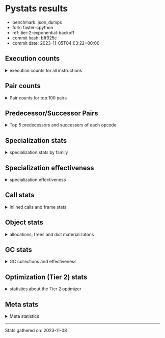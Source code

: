 
# Pystats results

- benchmark: json_dumps
- fork: faster-cpython
- ref: tier-2-exponential-backoff
- commit hash: bff925c
- commit date: 2023-11-05T04:03:22+00:00

## Execution counts

<details>
<summary> execution counts for all instructions </summary>

|Name | Count | Self | Cumulative | Miss ratio | 
|---|---:|---:|---:|---:|
| LOAD_FAST | 71,701,620 | 23.1% | 23.1% |  |
| TO_BOOL_BOOL | 25,606,200 | 8.3% | 31.4% |  |
| LOAD_ATTR_INSTANCE_VALUE | 20,484,960 | 6.6% | 38.0% |  |
| POP_JUMP_IF_FALSE | 17,924,560 | 5.8% | 43.8% |  |
| LOAD_GLOBAL_MODULE | 15,365,000 | 5.0% | 48.8% |  |
| LOAD_GLOBAL_BUILTIN | 15,363,780 | 5.0% | 53.7% |  |
| STORE_FAST | 12,805,140 | 4.1% | 57.8% |  |
| LOAD_CONST | 12,803,280 | 4.1% | 62.0% |  |
| POP_JUMP_IF_NOT_NONE | 12,803,200 | 4.1% | 66.1% |  |
| POP_JUMP_IF_TRUE | 10,242,560 | 3.3% | 69.4% |  |
| CALL | 7,685,600 | 2.5% | 71.9% |  |
| RESUME_CHECK | 7,682,540 | 2.5% | 74.4% |  |
| RETURN_VALUE | 7,682,000 | 2.5% | 76.9% |  |
| JUMP_FORWARD | 7,681,920 | 2.5% | 79.3% |  |
| LOAD_ATTR | 5,123,560 | 1.7% | 81.0% |  |
| BUILD_TUPLE | 5,121,280 | 1.7% | 82.6% |  |
| LOAD_FAST_LOAD_FAST | 5,121,280 | 1.7% | 84.3% |  |
| CALL_ISINSTANCE | 5,121,240 | 1.7% | 85.9% |  |
| LOAD_ATTR_METHOD_WITH_VALUES | 5,121,240 | 1.7% | 87.6% |  |
| LOAD_ATTR_NONDESCRIPTOR_WITH_VALUES | 5,121,240 | 1.7% | 89.3% |  |
| ENTER_EXECUTOR | 2,562,940 | 0.8% | 90.1% |  |
| PUSH_NULL | 2,562,500 | 0.8% | 90.9% |  |
| TO_BOOL | 2,561,860 | 0.8% | 91.7% |  |
| POP_TOP | 2,561,360 | 0.8% | 92.6% |  |
| MAKE_FUNCTION | 2,560,640 | 0.8% | 93.4% |  |
| UNARY_NEGATIVE | 2,560,640 | 0.8% | 94.2% |  |
| BUILD_MAP | 2,560,640 | 0.8% | 95.0% |  |
| CALL_KW | 2,560,640 | 0.8% | 95.9% |  |
| POP_JUMP_IF_NONE | 2,560,640 | 0.8% | 96.7% |  |
| SET_FUNCTION_ATTRIBUTE | 2,560,640 | 0.8% | 97.5% |  |
| CALL_METHOD_DESCRIPTOR_O | 2,560,620 | 0.8% | 98.3% |  |
| CALL_PY_EXACT_ARGS | 2,560,620 | 0.8% | 99.2% |  |
| LOAD_ATTR_METHOD_NO_DICT | 2,560,620 | 0.8% | 100.0% |  |
| GET_ITER | 1,600 | 0.0% | 100.0% |  |
| FOR_ITER_RANGE | 1,520 | 0.0% | 100.0% |  |
| LOAD_ATTR_MODULE | 1,280 | 0.0% | 100.0% |  |
| JUMP_BACKWARD | 960 | 0.0% | 100.0% |  |
| FOR_ITER_LIST | 920 | 0.0% | 100.0% |  |
| STORE_FAST_STORE_FAST | 880 | 0.0% | 100.0% |  |
| UNPACK_SEQUENCE_TWO_TUPLE | 860 | 0.0% | 100.0% |  |
| INTERPRETER_EXIT | 640 | 0.0% | 100.0% |  |
| LOAD_GLOBAL | 640 | 0.0% | 100.0% |  |
| RETURN_CONST | 640 | 0.0% | 100.0% |  |
| LOAD_DEREF | 160 | 0.0% | 100.0% |  |
| FOR_ITER | 120 | 0.0% | 100.0% |  |
| RESUME | 100 | 0.0% | 100.0% |  |
| NOP | 80 | 0.0% | 100.0% |  |
| CALL_FUNCTION_EX | 80 | 0.0% | 100.0% |  |
| COPY_FREE_VARS | 80 | 0.0% | 100.0% |  |
| BINARY_OP_SUBTRACT_FLOAT | 60 | 0.0% | 100.0% |  |
| CALL_BUILTIN_CLASS | 60 | 0.0% | 100.0% |  |
| COMPARE_OP_INT | 60 | 0.0% | 100.0% |  |
| BINARY_OP | 40 | 0.0% | 100.0% |  |
| COMPARE_OP | 40 | 0.0% | 100.0% |  |
| UNPACK_SEQUENCE | 40 | 0.0% | 100.0% |  |


</details>

## Pair counts

<details>
<summary> Pair counts for top 100 pairs </summary>

|Pair | Count | Self | Cumulative | 
|---|---:|---:|---:|
| TO_BOOL_BOOL POP_JUMP_IF_FALSE | 17,924,340 | 5.8% | 5.8% |
| LOAD_FAST LOAD_ATTR_INSTANCE_VALUE | 17,924,200 | 5.8% | 11.6% |
| LOAD_FAST TO_BOOL_BOOL | 15,363,600 | 5.0% | 16.5% |
| LOAD_FAST POP_JUMP_IF_NOT_NONE | 10,242,560 | 3.3% | 19.8% |
| POP_JUMP_IF_FALSE LOAD_FAST | 10,242,560 | 3.3% | 23.1% |
| POP_JUMP_IF_NOT_NONE LOAD_FAST | 10,242,560 | 3.3% | 26.4% |
| JUMP_FORWARD LOAD_FAST | 7,681,920 | 2.5% | 28.9% |
| STORE_FAST JUMP_FORWARD | 7,681,920 | 2.5% | 31.4% |
| LOAD_ATTR_INSTANCE_VALUE LOAD_FAST | 7,681,860 | 2.5% | 33.9% |
| TO_BOOL_BOOL POP_JUMP_IF_TRUE | 7,681,860 | 2.5% | 36.4% |
| RESUME_CHECK LOAD_FAST | 5,121,860 | 1.7% | 38.0% |
| LOAD_FAST LOAD_CONST | 5,121,360 | 1.7% | 39.7% |
| LOAD_GLOBAL_BUILTIN LOAD_FAST | 5,121,300 | 1.7% | 41.3% |
| POP_JUMP_IF_TRUE LOAD_FAST | 5,121,280 | 1.7% | 43.0% |
| LOAD_ATTR_METHOD_WITH_VALUES LOAD_FAST | 5,121,240 | 1.7% | 44.6% |
| LOAD_ATTR_NONDESCRIPTOR_WITH_VALUES LOAD_FAST | 5,121,240 | 1.7% | 46.3% |
| LOAD_FAST LOAD_ATTR_NONDESCRIPTOR_WITH_VALUES | 5,121,200 | 1.7% | 47.9% |
| LOAD_FAST LOAD_GLOBAL_BUILTIN | 5,121,200 | 1.7% | 49.6% |
| POP_JUMP_IF_FALSE LOAD_GLOBAL_MODULE | 5,121,200 | 1.7% | 51.2% |
| CALL_ISINSTANCE TO_BOOL_BOOL | 5,121,200 | 1.7% | 52.9% |
| LOAD_ATTR_INSTANCE_VALUE TO_BOOL_BOOL | 5,121,200 | 1.7% | 54.5% |
| PUSH_NULL LOAD_FAST | 2,561,900 | 0.8% | 55.4% |
| STORE_FAST LOAD_FAST | 2,561,320 | 0.8% | 56.2% |
| LOAD_FAST PUSH_NULL | 2,561,160 | 0.8% | 57.0% |
| LOAD_FAST TO_BOOL | 2,560,880 | 0.8% | 57.8% |
| CALL STORE_FAST | 2,560,740 | 0.8% | 58.7% |
| TO_BOOL POP_JUMP_IF_TRUE | 2,560,700 | 0.8% | 59.5% |
| LOAD_FAST_LOAD_FAST LOAD_ATTR | 2,560,680 | 0.8% | 60.3% |
| CALL RETURN_VALUE | 2,560,660 | 0.8% | 61.2% |
| MAKE_FUNCTION SET_FUNCTION_ATTRIBUTE | 2,560,640 | 0.8% | 62.0% |
| POP_TOP ENTER_EXECUTOR | 2,560,640 | 0.8% | 62.8% |
| RETURN_VALUE POP_TOP | 2,560,640 | 0.8% | 63.6% |
| RETURN_VALUE RETURN_VALUE | 2,560,640 | 0.8% | 64.5% |
| RETURN_VALUE STORE_FAST | 2,560,640 | 0.8% | 65.3% |
| UNARY_NEGATIVE BUILD_TUPLE | 2,560,640 | 0.8% | 66.1% |
| BUILD_MAP STORE_FAST | 2,560,640 | 0.8% | 66.9% |
| BUILD_TUPLE LOAD_CONST | 2,560,640 | 0.8% | 67.8% |
| LOAD_ATTR LOAD_FAST_LOAD_FAST | 2,560,640 | 0.8% | 68.6% |
| LOAD_CONST MAKE_FUNCTION | 2,560,640 | 0.8% | 69.4% |
| LOAD_CONST CALL | 2,560,640 | 0.8% | 70.2% |
| LOAD_CONST CALL_KW | 2,560,640 | 0.8% | 71.1% |
| LOAD_CONST LOAD_CONST | 2,560,640 | 0.8% | 71.9% |
| POP_JUMP_IF_FALSE BUILD_MAP | 2,560,640 | 0.8% | 72.7% |
| POP_JUMP_IF_NONE LOAD_FAST | 2,560,640 | 0.8% | 73.5% |
| POP_JUMP_IF_TRUE LOAD_CONST | 2,560,640 | 0.8% | 74.4% |
| SET_FUNCTION_ATTRIBUTE STORE_FAST | 2,560,640 | 0.8% | 75.2% |
| CALL RESUME_CHECK | 2,560,620 | 0.8% | 76.0% |
| CALL_KW RESUME_CHECK | 2,560,620 | 0.8% | 76.9% |
| CALL_METHOD_DESCRIPTOR_O RETURN_VALUE | 2,560,620 | 0.8% | 77.7% |
| CALL_PY_EXACT_ARGS RESUME_CHECK | 2,560,620 | 0.8% | 78.5% |
| LOAD_ATTR_INSTANCE_VALUE CALL | 2,560,620 | 0.8% | 79.3% |
| LOAD_ATTR_INSTANCE_VALUE POP_JUMP_IF_NOT_NONE | 2,560,620 | 0.8% | 80.2% |
| LOAD_ATTR_METHOD_NO_DICT LOAD_FAST | 2,560,620 | 0.8% | 81.0% |
| LOAD_GLOBAL_BUILTIN BUILD_TUPLE | 2,560,620 | 0.8% | 81.8% |
| LOAD_GLOBAL_BUILTIN LOAD_ATTR | 2,560,620 | 0.8% | 82.6% |
| LOAD_GLOBAL_MODULE UNARY_NEGATIVE | 2,560,620 | 0.8% | 83.5% |
| LOAD_GLOBAL_MODULE LOAD_FAST_LOAD_FAST | 2,560,620 | 0.8% | 84.3% |
| LOAD_GLOBAL_MODULE POP_JUMP_IF_NONE | 2,560,620 | 0.8% | 85.1% |
| LOAD_GLOBAL_MODULE STORE_FAST | 2,560,620 | 0.8% | 85.9% |
| BUILD_TUPLE CALL_ISINSTANCE | 2,560,600 | 0.8% | 86.8% |
| LOAD_ATTR LOAD_GLOBAL_MODULE | 2,560,600 | 0.8% | 87.6% |
| LOAD_CONST LOAD_ATTR_METHOD_NO_DICT | 2,560,600 | 0.8% | 88.4% |
| LOAD_FAST CALL_METHOD_DESCRIPTOR_O | 2,560,600 | 0.8% | 89.2% |
| LOAD_FAST CALL_PY_EXACT_ARGS | 2,560,600 | 0.8% | 90.1% |
| LOAD_FAST LOAD_ATTR_METHOD_WITH_VALUES | 2,560,600 | 0.8% | 90.9% |
| LOAD_FAST_LOAD_FAST LOAD_ATTR_INSTANCE_VALUE | 2,560,600 | 0.8% | 91.7% |
| POP_JUMP_IF_NOT_NONE LOAD_GLOBAL_MODULE | 2,560,600 | 0.8% | 92.6% |
| POP_JUMP_IF_TRUE LOAD_GLOBAL_MODULE | 2,560,600 | 0.8% | 93.4% |
| STORE_FAST LOAD_GLOBAL_BUILTIN | 2,560,600 | 0.8% | 94.2% |
| LOAD_ATTR_INSTANCE_VALUE LOAD_GLOBAL_BUILTIN | 2,560,600 | 0.8% | 95.0% |
| LOAD_GLOBAL_BUILTIN CALL_ISINSTANCE | 2,560,600 | 0.8% | 95.9% |
| LOAD_GLOBAL_BUILTIN LOAD_GLOBAL_BUILTIN | 2,560,600 | 0.8% | 96.7% |
| LOAD_GLOBAL_MODULE LOAD_ATTR_METHOD_WITH_VALUES | 2,560,600 | 0.8% | 97.5% |
| LOAD_GLOBAL_MODULE LOAD_GLOBAL_MODULE | 2,560,600 | 0.8% | 98.3% |
| RESUME_CHECK LOAD_GLOBAL_BUILTIN | 2,560,600 | 0.8% | 99.2% |
| ENTER_EXECUTOR CALL | 2,559,740 | 0.8% | 100.0% |
| CALL CALL | 2,600 | 0.0% | 100.0% |
| ENTER_EXECUTOR ENTER_EXECUTOR | 2,240 | 0.0% | 100.0% |
| LOAD_ATTR LOAD_ATTR | 1,640 | 0.0% | 100.0% |
| LOAD_FAST GET_ITER | 1,600 | 0.0% | 100.0% |
| FOR_ITER_RANGE STORE_FAST | 1,500 | 0.0% | 100.0% |
| LOAD_FAST CALL | 1,300 | 0.0% | 100.0% |
| LOAD_ATTR_MODULE PUSH_NULL | 1,220 | 0.0% | 100.0% |
| LOAD_GLOBAL_MODULE LOAD_ATTR_MODULE | 1,220 | 0.0% | 100.0% |
| STORE_FAST LOAD_GLOBAL_MODULE | 1,140 | 0.0% | 100.0% |
| GET_ITER FOR_ITER_RANGE | 920 | 0.0% | 100.0% |
| STORE_FAST_STORE_FAST LOAD_FAST | 880 | 0.0% | 100.0% |
| UNPACK_SEQUENCE_TWO_TUPLE STORE_FAST_STORE_FAST | 860 | 0.0% | 100.0% |
| FOR_ITER_LIST UNPACK_SEQUENCE_TWO_TUPLE | 840 | 0.0% | 100.0% |
| TO_BOOL TO_BOOL | 820 | 0.0% | 100.0% |
| CALL POP_TOP | 720 | 0.0% | 100.0% |
| POP_TOP JUMP_BACKWARD | 640 | 0.0% | 100.0% |
| RETURN_CONST INTERPRETER_EXIT | 640 | 0.0% | 100.0% |
| CACHE RESUME_CHECK | 620 | 0.0% | 100.0% |
| GET_ITER FOR_ITER_LIST | 620 | 0.0% | 100.0% |
| PUSH_NULL CALL | 600 | 0.0% | 100.0% |
| ENTER_EXECUTOR RETURN_CONST | 580 | 0.0% | 100.0% |
| JUMP_BACKWARD FOR_ITER_RANGE | 560 | 0.0% | 100.0% |
| LOAD_FAST LOAD_ATTR | 400 | 0.0% | 100.0% |
| ENTER_EXECUTOR JUMP_BACKWARD | 320 | 0.0% | 100.0% |


</details>

## Predecessor/Successor Pairs

<details>
<summary> Top 5 predecessors and successors of each opcode </summary>

### CACHE

<details>
<summary> Successors and predecessors for CACHE </summary>

|Successors | Count | Percentage | 
|---|---:|---:|
| RESUME_CHECK | 620 | 96.9% |
| RESUME | 20 | 3.1% |


</details>

### GET_ITER

<details>
<summary> Successors and predecessors for GET_ITER </summary>

|Predecessors | Count | Percentage | 
|---|---:|---:|
| LOAD_FAST | 1,600 | 100.0% |

|Successors | Count | Percentage | 
|---|---:|---:|
| FOR_ITER_RANGE | 920 | 57.5% |
| FOR_ITER_LIST | 620 | 38.8% |
| FOR_ITER | 60 | 3.8% |


</details>

### INTERPRETER_EXIT

<details>
<summary> Successors and predecessors for INTERPRETER_EXIT </summary>

|Predecessors | Count | Percentage | 
|---|---:|---:|
| RETURN_CONST | 640 | 100.0% |


</details>

### MAKE_FUNCTION

<details>
<summary> Successors and predecessors for MAKE_FUNCTION </summary>

|Predecessors | Count | Percentage | 
|---|---:|---:|
| LOAD_CONST | 2,560,640 | 100.0% |

|Successors | Count | Percentage | 
|---|---:|---:|
| SET_FUNCTION_ATTRIBUTE | 2,560,640 | 100.0% |


</details>

### NOP

<details>
<summary> Successors and predecessors for NOP </summary>

|Predecessors | Count | Percentage | 
|---|---:|---:|
| POP_TOP | 80 | 100.0% |

|Successors | Count | Percentage | 
|---|---:|---:|
| LOAD_DEREF | 80 | 100.0% |


</details>

### POP_TOP

<details>
<summary> Successors and predecessors for POP_TOP </summary>

|Predecessors | Count | Percentage | 
|---|---:|---:|
| RETURN_VALUE | 2,560,640 | 100.0% |
| CALL | 720 | 0.0% |

|Successors | Count | Percentage | 
|---|---:|---:|
| ENTER_EXECUTOR | 2,560,640 | 100.0% |
| JUMP_BACKWARD | 640 | 0.0% |
| NOP | 80 | 0.0% |


</details>

### PUSH_NULL

<details>
<summary> Successors and predecessors for PUSH_NULL </summary>

|Predecessors | Count | Percentage | 
|---|---:|---:|
| LOAD_FAST | 2,561,160 | 99.9% |
| LOAD_ATTR_MODULE | 1,220 | 0.0% |
| LOAD_DEREF | 80 | 0.0% |
| LOAD_ATTR | 40 | 0.0% |

|Successors | Count | Percentage | 
|---|---:|---:|
| LOAD_FAST | 2,561,900 | 100.0% |
| CALL | 600 | 0.0% |


</details>

### RETURN_VALUE

<details>
<summary> Successors and predecessors for RETURN_VALUE </summary>

|Predecessors | Count | Percentage | 
|---|---:|---:|
| CALL | 2,560,660 | 33.3% |
| RETURN_VALUE | 2,560,640 | 33.3% |
| CALL_METHOD_DESCRIPTOR_O | 2,560,620 | 33.3% |
| LOAD_FAST | 80 | 0.0% |

|Successors | Count | Percentage | 
|---|---:|---:|
| POP_TOP | 2,560,640 | 33.3% |
| RETURN_VALUE | 2,560,640 | 33.3% |
| STORE_FAST | 2,560,640 | 33.3% |
| LOAD_GLOBAL | 40 | 0.0% |
| LOAD_GLOBAL_MODULE | 40 | 0.0% |


</details>

### TO_BOOL

<details>
<summary> Successors and predecessors for TO_BOOL </summary>

|Predecessors | Count | Percentage | 
|---|---:|---:|
| LOAD_FAST | 2,560,880 | 100.0% |
| TO_BOOL | 820 | 0.0% |
| CALL | 40 | 0.0% |
| LOAD_ATTR | 40 | 0.0% |
| CALL_ISINSTANCE | 40 | 0.0% |

|Successors | Count | Percentage | 
|---|---:|---:|
| POP_JUMP_IF_TRUE | 2,560,700 | 100.0% |
| TO_BOOL | 820 | 0.0% |
| TO_BOOL_BOOL | 200 | 0.0% |
| POP_JUMP_IF_FALSE | 140 | 0.0% |


</details>

### UNARY_NEGATIVE

<details>
<summary> Successors and predecessors for UNARY_NEGATIVE </summary>

|Predecessors | Count | Percentage | 
|---|---:|---:|
| LOAD_GLOBAL_MODULE | 2,560,620 | 100.0% |
| LOAD_GLOBAL | 20 | 0.0% |

|Successors | Count | Percentage | 
|---|---:|---:|
| BUILD_TUPLE | 2,560,640 | 100.0% |


</details>

### BINARY_OP

<details>
<summary> Successors and predecessors for BINARY_OP </summary>

|Predecessors | Count | Percentage | 
|---|---:|---:|
| LOAD_FAST | 40 | 100.0% |

|Successors | Count | Percentage | 
|---|---:|---:|
| STORE_FAST | 20 | 50.0% |
| BINARY_OP_SUBTRACT_FLOAT | 20 | 50.0% |


</details>

### BUILD_MAP

<details>
<summary> Successors and predecessors for BUILD_MAP </summary>

|Predecessors | Count | Percentage | 
|---|---:|---:|
| POP_JUMP_IF_FALSE | 2,560,640 | 100.0% |

|Successors | Count | Percentage | 
|---|---:|---:|
| STORE_FAST | 2,560,640 | 100.0% |


</details>

### BUILD_TUPLE

<details>
<summary> Successors and predecessors for BUILD_TUPLE </summary>

|Predecessors | Count | Percentage | 
|---|---:|---:|
| UNARY_NEGATIVE | 2,560,640 | 50.0% |
| LOAD_GLOBAL_BUILTIN | 2,560,620 | 50.0% |
| LOAD_GLOBAL | 20 | 0.0% |

|Successors | Count | Percentage | 
|---|---:|---:|
| LOAD_CONST | 2,560,640 | 50.0% |
| CALL_ISINSTANCE | 2,560,600 | 50.0% |
| CALL | 40 | 0.0% |


</details>

### CALL

<details>
<summary> Successors and predecessors for CALL </summary>

|Predecessors | Count | Percentage | 
|---|---:|---:|
| LOAD_CONST | 2,560,640 | 33.3% |
| LOAD_ATTR_INSTANCE_VALUE | 2,560,620 | 33.3% |
| ENTER_EXECUTOR | 2,559,740 | 33.3% |
| CALL | 2,600 | 0.0% |
| LOAD_FAST | 1,300 | 0.0% |

|Successors | Count | Percentage | 
|---|---:|---:|
| STORE_FAST | 2,560,740 | 33.3% |
| RETURN_VALUE | 2,560,660 | 33.3% |
| RESUME_CHECK | 2,560,620 | 33.3% |
| CALL | 2,600 | 0.0% |
| POP_TOP | 720 | 0.0% |


</details>

### CALL_FUNCTION_EX

<details>
<summary> Successors and predecessors for CALL_FUNCTION_EX </summary>

|Predecessors | Count | Percentage | 
|---|---:|---:|
| LOAD_FAST | 80 | 100.0% |

|Successors | Count | Percentage | 
|---|---:|---:|
| COPY_FREE_VARS | 80 | 100.0% |


</details>

### CALL_KW

<details>
<summary> Successors and predecessors for CALL_KW </summary>

|Predecessors | Count | Percentage | 
|---|---:|---:|
| LOAD_CONST | 2,560,640 | 100.0% |

|Successors | Count | Percentage | 
|---|---:|---:|
| RESUME_CHECK | 2,560,620 | 100.0% |
| RESUME | 20 | 0.0% |


</details>

### COMPARE_OP

<details>
<summary> Successors and predecessors for COMPARE_OP </summary>

|Predecessors | Count | Percentage | 
|---|---:|---:|
| LOAD_CONST | 40 | 100.0% |

|Successors | Count | Percentage | 
|---|---:|---:|
| POP_JUMP_IF_FALSE | 20 | 50.0% |
| COMPARE_OP_INT | 20 | 50.0% |


</details>

### COPY_FREE_VARS

<details>
<summary> Successors and predecessors for COPY_FREE_VARS </summary>

|Predecessors | Count | Percentage | 
|---|---:|---:|
| CALL_FUNCTION_EX | 80 | 100.0% |

|Successors | Count | Percentage | 
|---|---:|---:|
| RESUME_CHECK | 60 | 75.0% |
| RESUME | 20 | 25.0% |


</details>

### ENTER_EXECUTOR

<details>
<summary> Successors and predecessors for ENTER_EXECUTOR </summary>

|Predecessors | Count | Percentage | 
|---|---:|---:|
| POP_TOP | 2,560,640 | 99.9% |
| ENTER_EXECUTOR | 2,240 | 0.1% |
| JUMP_BACKWARD | 60 | 0.0% |

|Successors | Count | Percentage | 
|---|---:|---:|
| CALL | 2,559,740 | 99.9% |
| ENTER_EXECUTOR | 2,240 | 0.1% |
| RETURN_CONST | 580 | 0.0% |
| JUMP_BACKWARD | 320 | 0.0% |
| LOAD_FAST | 60 | 0.0% |


</details>

### FOR_ITER

<details>
<summary> Successors and predecessors for FOR_ITER </summary>

|Predecessors | Count | Percentage | 
|---|---:|---:|
| GET_ITER | 60 | 50.0% |
| JUMP_BACKWARD | 60 | 50.0% |

|Successors | Count | Percentage | 
|---|---:|---:|
| STORE_FAST | 40 | 33.3% |
| FOR_ITER_RANGE | 40 | 33.3% |
| UNPACK_SEQUENCE | 20 | 16.7% |
| FOR_ITER_LIST | 20 | 16.7% |


</details>

### JUMP_BACKWARD

<details>
<summary> Successors and predecessors for JUMP_BACKWARD </summary>

|Predecessors | Count | Percentage | 
|---|---:|---:|
| POP_TOP | 640 | 66.7% |
| ENTER_EXECUTOR | 320 | 33.3% |

|Successors | Count | Percentage | 
|---|---:|---:|
| FOR_ITER_RANGE | 560 | 58.3% |
| FOR_ITER_LIST | 280 | 29.2% |
| ENTER_EXECUTOR | 60 | 6.2% |
| FOR_ITER | 60 | 6.2% |


</details>

### JUMP_FORWARD

<details>
<summary> Successors and predecessors for JUMP_FORWARD </summary>

|Predecessors | Count | Percentage | 
|---|---:|---:|
| STORE_FAST | 7,681,920 | 100.0% |

|Successors | Count | Percentage | 
|---|---:|---:|
| LOAD_FAST | 7,681,920 | 100.0% |


</details>

### LOAD_ATTR

<details>
<summary> Successors and predecessors for LOAD_ATTR </summary>

|Predecessors | Count | Percentage | 
|---|---:|---:|
| LOAD_FAST_LOAD_FAST | 2,560,680 | 50.0% |
| LOAD_GLOBAL_BUILTIN | 2,560,620 | 50.0% |
| LOAD_ATTR | 1,640 | 0.0% |
| LOAD_FAST | 400 | 0.0% |
| LOAD_GLOBAL | 100 | 0.0% |

|Successors | Count | Percentage | 
|---|---:|---:|
| LOAD_FAST_LOAD_FAST | 2,560,640 | 50.0% |
| LOAD_GLOBAL_MODULE | 2,560,600 | 50.0% |
| LOAD_ATTR | 1,640 | 0.0% |
| LOAD_FAST | 160 | 0.0% |
| LOAD_ATTR_INSTANCE_VALUE | 160 | 0.0% |


</details>

### LOAD_CONST

<details>
<summary> Successors and predecessors for LOAD_CONST </summary>

|Predecessors | Count | Percentage | 
|---|---:|---:|
| LOAD_FAST | 5,121,360 | 40.0% |
| BUILD_TUPLE | 2,560,640 | 20.0% |
| LOAD_CONST | 2,560,640 | 20.0% |
| POP_JUMP_IF_TRUE | 2,560,640 | 20.0% |

|Successors | Count | Percentage | 
|---|---:|---:|
| MAKE_FUNCTION | 2,560,640 | 20.0% |
| CALL | 2,560,640 | 20.0% |
| CALL_KW | 2,560,640 | 20.0% |
| LOAD_CONST | 2,560,640 | 20.0% |
| LOAD_ATTR_METHOD_NO_DICT | 2,560,600 | 20.0% |


</details>

### LOAD_DEREF

<details>
<summary> Successors and predecessors for LOAD_DEREF </summary>

|Predecessors | Count | Percentage | 
|---|---:|---:|
| NOP | 80 | 50.0% |
| STORE_FAST | 80 | 50.0% |

|Successors | Count | Percentage | 
|---|---:|---:|
| PUSH_NULL | 80 | 50.0% |
| STORE_FAST | 80 | 50.0% |


</details>

### LOAD_FAST

<details>
<summary> Successors and predecessors for LOAD_FAST </summary>

|Predecessors | Count | Percentage | 
|---|---:|---:|
| POP_JUMP_IF_FALSE | 10,242,560 | 14.3% |
| POP_JUMP_IF_NOT_NONE | 10,242,560 | 14.3% |
| JUMP_FORWARD | 7,681,920 | 10.7% |
| LOAD_ATTR_INSTANCE_VALUE | 7,681,860 | 10.7% |
| RESUME_CHECK | 5,121,860 | 7.1% |

|Successors | Count | Percentage | 
|---|---:|---:|
| LOAD_ATTR_INSTANCE_VALUE | 17,924,200 | 25.0% |
| TO_BOOL_BOOL | 15,363,600 | 21.4% |
| POP_JUMP_IF_NOT_NONE | 10,242,560 | 14.3% |
| LOAD_CONST | 5,121,360 | 7.1% |
| LOAD_ATTR_NONDESCRIPTOR_WITH_VALUES | 5,121,200 | 7.1% |


</details>

### LOAD_FAST_LOAD_FAST

<details>
<summary> Successors and predecessors for LOAD_FAST_LOAD_FAST </summary>

|Predecessors | Count | Percentage | 
|---|---:|---:|
| LOAD_ATTR | 2,560,640 | 50.0% |
| LOAD_GLOBAL_MODULE | 2,560,620 | 50.0% |
| LOAD_GLOBAL | 20 | 0.0% |

|Successors | Count | Percentage | 
|---|---:|---:|
| LOAD_ATTR | 2,560,680 | 50.0% |
| LOAD_ATTR_INSTANCE_VALUE | 2,560,600 | 50.0% |


</details>

### LOAD_GLOBAL

<details>
<summary> Successors and predecessors for LOAD_GLOBAL </summary>

|Predecessors | Count | Percentage | 
|---|---:|---:|
| POP_JUMP_IF_FALSE | 120 | 18.8% |
| LOAD_FAST | 80 | 12.5% |
| STORE_FAST | 80 | 12.5% |
| LOAD_ATTR | 60 | 9.4% |
| RETURN_VALUE | 40 | 6.2% |

|Successors | Count | Percentage | 
|---|---:|---:|
| LOAD_GLOBAL_MODULE | 180 | 28.1% |
| LOAD_GLOBAL_BUILTIN | 140 | 21.9% |
| LOAD_ATTR | 100 | 15.6% |
| LOAD_FAST | 60 | 9.4% |
| LOAD_GLOBAL | 40 | 6.2% |


</details>

### POP_JUMP_IF_FALSE

<details>
<summary> Successors and predecessors for POP_JUMP_IF_FALSE </summary>

|Predecessors | Count | Percentage | 
|---|---:|---:|
| TO_BOOL_BOOL | 17,924,340 | 100.0% |
| TO_BOOL | 140 | 0.0% |
| COMPARE_OP_INT | 60 | 0.0% |
| COMPARE_OP | 20 | 0.0% |

|Successors | Count | Percentage | 
|---|---:|---:|
| LOAD_FAST | 10,242,560 | 57.1% |
| LOAD_GLOBAL_MODULE | 5,121,200 | 28.6% |
| BUILD_MAP | 2,560,640 | 14.3% |
| LOAD_GLOBAL | 120 | 0.0% |
| LOAD_GLOBAL_BUILTIN | 40 | 0.0% |


</details>

### POP_JUMP_IF_NONE

<details>
<summary> Successors and predecessors for POP_JUMP_IF_NONE </summary>

|Predecessors | Count | Percentage | 
|---|---:|---:|
| LOAD_GLOBAL_MODULE | 2,560,620 | 100.0% |
| LOAD_GLOBAL | 20 | 0.0% |

|Successors | Count | Percentage | 
|---|---:|---:|
| LOAD_FAST | 2,560,640 | 100.0% |


</details>

### POP_JUMP_IF_NOT_NONE

<details>
<summary> Successors and predecessors for POP_JUMP_IF_NOT_NONE </summary>

|Predecessors | Count | Percentage | 
|---|---:|---:|
| LOAD_FAST | 10,242,560 | 80.0% |
| LOAD_ATTR_INSTANCE_VALUE | 2,560,620 | 20.0% |
| LOAD_ATTR | 20 | 0.0% |

|Successors | Count | Percentage | 
|---|---:|---:|
| LOAD_FAST | 10,242,560 | 80.0% |
| LOAD_GLOBAL_MODULE | 2,560,600 | 20.0% |
| LOAD_GLOBAL | 40 | 0.0% |


</details>

### POP_JUMP_IF_TRUE

<details>
<summary> Successors and predecessors for POP_JUMP_IF_TRUE </summary>

|Predecessors | Count | Percentage | 
|---|---:|---:|
| TO_BOOL_BOOL | 7,681,860 | 75.0% |
| TO_BOOL | 2,560,700 | 25.0% |

|Successors | Count | Percentage | 
|---|---:|---:|
| LOAD_FAST | 5,121,280 | 50.0% |
| LOAD_CONST | 2,560,640 | 25.0% |
| LOAD_GLOBAL_MODULE | 2,560,600 | 25.0% |
| LOAD_GLOBAL | 40 | 0.0% |


</details>

### RETURN_CONST

<details>
<summary> Successors and predecessors for RETURN_CONST </summary>

|Predecessors | Count | Percentage | 
|---|---:|---:|
| ENTER_EXECUTOR | 580 | 90.6% |
| FOR_ITER_LIST | 60 | 9.4% |

|Successors | Count | Percentage | 
|---|---:|---:|
| INTERPRETER_EXIT | 640 | 100.0% |


</details>

### SET_FUNCTION_ATTRIBUTE

<details>
<summary> Successors and predecessors for SET_FUNCTION_ATTRIBUTE </summary>

|Predecessors | Count | Percentage | 
|---|---:|---:|
| MAKE_FUNCTION | 2,560,640 | 100.0% |

|Successors | Count | Percentage | 
|---|---:|---:|
| STORE_FAST | 2,560,640 | 100.0% |


</details>

### STORE_FAST

<details>
<summary> Successors and predecessors for STORE_FAST </summary>

|Predecessors | Count | Percentage | 
|---|---:|---:|
| CALL | 2,560,740 | 20.0% |
| RETURN_VALUE | 2,560,640 | 20.0% |
| BUILD_MAP | 2,560,640 | 20.0% |
| SET_FUNCTION_ATTRIBUTE | 2,560,640 | 20.0% |
| LOAD_GLOBAL_MODULE | 2,560,620 | 20.0% |

|Successors | Count | Percentage | 
|---|---:|---:|
| JUMP_FORWARD | 7,681,920 | 60.0% |
| LOAD_FAST | 2,561,320 | 20.0% |
| LOAD_GLOBAL_BUILTIN | 2,560,600 | 20.0% |
| LOAD_GLOBAL_MODULE | 1,140 | 0.0% |
| LOAD_DEREF | 80 | 0.0% |


</details>

### STORE_FAST_STORE_FAST

<details>
<summary> Successors and predecessors for STORE_FAST_STORE_FAST </summary>

|Predecessors | Count | Percentage | 
|---|---:|---:|
| UNPACK_SEQUENCE_TWO_TUPLE | 860 | 97.7% |
| UNPACK_SEQUENCE | 20 | 2.3% |

|Successors | Count | Percentage | 
|---|---:|---:|
| LOAD_FAST | 880 | 100.0% |


</details>

### UNPACK_SEQUENCE

<details>
<summary> Successors and predecessors for UNPACK_SEQUENCE </summary>

|Predecessors | Count | Percentage | 
|---|---:|---:|
| FOR_ITER | 20 | 50.0% |
| FOR_ITER_LIST | 20 | 50.0% |

|Successors | Count | Percentage | 
|---|---:|---:|
| STORE_FAST_STORE_FAST | 20 | 50.0% |
| UNPACK_SEQUENCE_TWO_TUPLE | 20 | 50.0% |


</details>

### RESUME

<details>
<summary> Successors and predecessors for RESUME </summary>

|Predecessors | Count | Percentage | 
|---|---:|---:|
| CALL | 40 | 40.0% |
| CACHE | 20 | 20.0% |
| CALL_KW | 20 | 20.0% |
| COPY_FREE_VARS | 20 | 20.0% |

|Successors | Count | Percentage | 
|---|---:|---:|
| LOAD_FAST | 60 | 60.0% |
| LOAD_GLOBAL | 40 | 40.0% |


</details>

### BINARY_OP_SUBTRACT_FLOAT

<details>
<summary> Successors and predecessors for BINARY_OP_SUBTRACT_FLOAT </summary>

|Predecessors | Count | Percentage | 
|---|---:|---:|
| LOAD_FAST | 40 | 66.7% |
| BINARY_OP | 20 | 33.3% |

|Successors | Count | Percentage | 
|---|---:|---:|
| STORE_FAST | 60 | 100.0% |


</details>

### CALL_BUILTIN_CLASS

<details>
<summary> Successors and predecessors for CALL_BUILTIN_CLASS </summary>

|Predecessors | Count | Percentage | 
|---|---:|---:|
| LOAD_FAST | 40 | 66.7% |
| CALL | 20 | 33.3% |

|Successors | Count | Percentage | 
|---|---:|---:|
| STORE_FAST | 60 | 100.0% |


</details>

### CALL_ISINSTANCE

<details>
<summary> Successors and predecessors for CALL_ISINSTANCE </summary>

|Predecessors | Count | Percentage | 
|---|---:|---:|
| BUILD_TUPLE | 2,560,600 | 50.0% |
| LOAD_GLOBAL_BUILTIN | 2,560,600 | 50.0% |
| CALL | 40 | 0.0% |

|Successors | Count | Percentage | 
|---|---:|---:|
| TO_BOOL_BOOL | 5,121,200 | 100.0% |
| TO_BOOL | 40 | 0.0% |


</details>

### CALL_METHOD_DESCRIPTOR_O

<details>
<summary> Successors and predecessors for CALL_METHOD_DESCRIPTOR_O </summary>

|Predecessors | Count | Percentage | 
|---|---:|---:|
| LOAD_FAST | 2,560,600 | 100.0% |
| CALL | 20 | 0.0% |

|Successors | Count | Percentage | 
|---|---:|---:|
| RETURN_VALUE | 2,560,620 | 100.0% |


</details>

### CALL_PY_EXACT_ARGS

<details>
<summary> Successors and predecessors for CALL_PY_EXACT_ARGS </summary>

|Predecessors | Count | Percentage | 
|---|---:|---:|
| LOAD_FAST | 2,560,600 | 100.0% |
| CALL | 20 | 0.0% |

|Successors | Count | Percentage | 
|---|---:|---:|
| RESUME_CHECK | 2,560,620 | 100.0% |


</details>

### COMPARE_OP_INT

<details>
<summary> Successors and predecessors for COMPARE_OP_INT </summary>

|Predecessors | Count | Percentage | 
|---|---:|---:|
| LOAD_CONST | 40 | 66.7% |
| COMPARE_OP | 20 | 33.3% |

|Successors | Count | Percentage | 
|---|---:|---:|
| POP_JUMP_IF_FALSE | 60 | 100.0% |


</details>

### FOR_ITER_LIST

<details>
<summary> Successors and predecessors for FOR_ITER_LIST </summary>

|Predecessors | Count | Percentage | 
|---|---:|---:|
| GET_ITER | 620 | 67.4% |
| JUMP_BACKWARD | 280 | 30.4% |
| FOR_ITER | 20 | 2.2% |

|Successors | Count | Percentage | 
|---|---:|---:|
| UNPACK_SEQUENCE_TWO_TUPLE | 840 | 91.3% |
| RETURN_CONST | 60 | 6.5% |
| UNPACK_SEQUENCE | 20 | 2.2% |


</details>

### FOR_ITER_RANGE

<details>
<summary> Successors and predecessors for FOR_ITER_RANGE </summary>

|Predecessors | Count | Percentage | 
|---|---:|---:|
| GET_ITER | 920 | 60.5% |
| JUMP_BACKWARD | 560 | 36.8% |
| FOR_ITER | 40 | 2.6% |

|Successors | Count | Percentage | 
|---|---:|---:|
| STORE_FAST | 1,500 | 98.7% |
| LOAD_FAST | 20 | 1.3% |


</details>

### LOAD_ATTR_INSTANCE_VALUE

<details>
<summary> Successors and predecessors for LOAD_ATTR_INSTANCE_VALUE </summary>

|Predecessors | Count | Percentage | 
|---|---:|---:|
| LOAD_FAST | 17,924,200 | 87.5% |
| LOAD_FAST_LOAD_FAST | 2,560,600 | 12.5% |
| LOAD_ATTR | 160 | 0.0% |

|Successors | Count | Percentage | 
|---|---:|---:|
| LOAD_FAST | 7,681,860 | 37.5% |
| TO_BOOL_BOOL | 5,121,200 | 25.0% |
| CALL | 2,560,620 | 12.5% |
| POP_JUMP_IF_NOT_NONE | 2,560,620 | 12.5% |
| LOAD_GLOBAL_BUILTIN | 2,560,600 | 12.5% |


</details>

### LOAD_ATTR_METHOD_NO_DICT

<details>
<summary> Successors and predecessors for LOAD_ATTR_METHOD_NO_DICT </summary>

|Predecessors | Count | Percentage | 
|---|---:|---:|
| LOAD_CONST | 2,560,600 | 100.0% |
| LOAD_ATTR | 20 | 0.0% |

|Successors | Count | Percentage | 
|---|---:|---:|
| LOAD_FAST | 2,560,620 | 100.0% |


</details>

### LOAD_ATTR_METHOD_WITH_VALUES

<details>
<summary> Successors and predecessors for LOAD_ATTR_METHOD_WITH_VALUES </summary>

|Predecessors | Count | Percentage | 
|---|---:|---:|
| LOAD_FAST | 2,560,600 | 50.0% |
| LOAD_GLOBAL_MODULE | 2,560,600 | 50.0% |
| LOAD_ATTR | 40 | 0.0% |

|Successors | Count | Percentage | 
|---|---:|---:|
| LOAD_FAST | 5,121,240 | 100.0% |


</details>

### LOAD_ATTR_MODULE

<details>
<summary> Successors and predecessors for LOAD_ATTR_MODULE </summary>

|Predecessors | Count | Percentage | 
|---|---:|---:|
| LOAD_GLOBAL_MODULE | 1,220 | 95.3% |
| LOAD_ATTR | 60 | 4.7% |

|Successors | Count | Percentage | 
|---|---:|---:|
| PUSH_NULL | 1,220 | 95.3% |
| STORE_FAST | 60 | 4.7% |


</details>

### LOAD_ATTR_NONDESCRIPTOR_WITH_VALUES

<details>
<summary> Successors and predecessors for LOAD_ATTR_NONDESCRIPTOR_WITH_VALUES </summary>

|Predecessors | Count | Percentage | 
|---|---:|---:|
| LOAD_FAST | 5,121,200 | 100.0% |
| LOAD_ATTR | 40 | 0.0% |

|Successors | Count | Percentage | 
|---|---:|---:|
| LOAD_FAST | 5,121,240 | 100.0% |


</details>

### LOAD_GLOBAL_BUILTIN

<details>
<summary> Successors and predecessors for LOAD_GLOBAL_BUILTIN </summary>

|Predecessors | Count | Percentage | 
|---|---:|---:|
| LOAD_FAST | 5,121,200 | 33.3% |
| STORE_FAST | 2,560,600 | 16.7% |
| LOAD_ATTR_INSTANCE_VALUE | 2,560,600 | 16.7% |
| LOAD_GLOBAL_BUILTIN | 2,560,600 | 16.7% |
| RESUME_CHECK | 2,560,600 | 16.7% |

|Successors | Count | Percentage | 
|---|---:|---:|
| LOAD_FAST | 5,121,300 | 33.3% |
| BUILD_TUPLE | 2,560,620 | 16.7% |
| LOAD_ATTR | 2,560,620 | 16.7% |
| CALL_ISINSTANCE | 2,560,600 | 16.7% |
| LOAD_GLOBAL_BUILTIN | 2,560,600 | 16.7% |


</details>

### LOAD_GLOBAL_MODULE

<details>
<summary> Successors and predecessors for LOAD_GLOBAL_MODULE </summary>

|Predecessors | Count | Percentage | 
|---|---:|---:|
| POP_JUMP_IF_FALSE | 5,121,200 | 33.3% |
| LOAD_ATTR | 2,560,600 | 16.7% |
| POP_JUMP_IF_NOT_NONE | 2,560,600 | 16.7% |
| POP_JUMP_IF_TRUE | 2,560,600 | 16.7% |
| LOAD_GLOBAL_MODULE | 2,560,600 | 16.7% |

|Successors | Count | Percentage | 
|---|---:|---:|
| UNARY_NEGATIVE | 2,560,620 | 16.7% |
| LOAD_FAST_LOAD_FAST | 2,560,620 | 16.7% |
| POP_JUMP_IF_NONE | 2,560,620 | 16.7% |
| STORE_FAST | 2,560,620 | 16.7% |
| LOAD_ATTR_METHOD_WITH_VALUES | 2,560,600 | 16.7% |


</details>

### RESUME_CHECK

<details>
<summary> Successors and predecessors for RESUME_CHECK </summary>

|Predecessors | Count | Percentage | 
|---|---:|---:|
| CALL | 2,560,620 | 33.3% |
| CALL_KW | 2,560,620 | 33.3% |
| CALL_PY_EXACT_ARGS | 2,560,620 | 33.3% |
| CACHE | 620 | 0.0% |
| COPY_FREE_VARS | 60 | 0.0% |

|Successors | Count | Percentage | 
|---|---:|---:|
| LOAD_FAST | 5,121,860 | 66.7% |
| LOAD_GLOBAL_BUILTIN | 2,560,600 | 33.3% |
| LOAD_GLOBAL | 40 | 0.0% |
| LOAD_GLOBAL_MODULE | 40 | 0.0% |


</details>

### TO_BOOL_BOOL

<details>
<summary> Successors and predecessors for TO_BOOL_BOOL </summary>

|Predecessors | Count | Percentage | 
|---|---:|---:|
| LOAD_FAST | 15,363,600 | 60.0% |
| CALL_ISINSTANCE | 5,121,200 | 20.0% |
| LOAD_ATTR_INSTANCE_VALUE | 5,121,200 | 20.0% |
| TO_BOOL | 200 | 0.0% |

|Successors | Count | Percentage | 
|---|---:|---:|
| POP_JUMP_IF_FALSE | 17,924,340 | 70.0% |
| POP_JUMP_IF_TRUE | 7,681,860 | 30.0% |


</details>

### UNPACK_SEQUENCE_TWO_TUPLE

<details>
<summary> Successors and predecessors for UNPACK_SEQUENCE_TWO_TUPLE </summary>

|Predecessors | Count | Percentage | 
|---|---:|---:|
| FOR_ITER_LIST | 840 | 97.7% |
| UNPACK_SEQUENCE | 20 | 2.3% |

|Successors | Count | Percentage | 
|---|---:|---:|
| STORE_FAST_STORE_FAST | 860 | 100.0% |


</details>


</details>

## Specialization stats

<details>
<summary> specialization stats by family </summary>

### BINARY_OP

<details>
<summary> specialization stats for BINARY_OP family </summary>

|Kind | Count | Ratio | 
|---|---:|---:|
|     deferred | 20 | 20.0% |
|          hit | 60 | 60.0% |

| | Count | Ratio | 
|---|---:|---:|
| Success | 20 | 100.0% |
| Failure | 0 | 0.0% |


</details>

### CALL

<details>
<summary> specialization stats for CALL family </summary>

|Kind | Count | Ratio | 
|---|---:|---:|
|     deferred | 7,682,900 | 42.9% |
|          hit | 10,242,540 | 57.1% |

| | Count | Ratio | 
|---|---:|---:|
| Success | 100 | 3.7% |
| Failure | 2,600 | 96.3% |

|Failure kind | Count | Ratio | 
|---|---:|---:|
| other | 900 | 34.6% |
| code complex parameters | 820 | 31.5% |
| class mutable | 820 | 31.5% |
| cfunc noargs | 60 | 2.3% |


</details>

### COMPARE_OP

<details>
<summary> specialization stats for COMPARE_OP family </summary>

|Kind | Count | Ratio | 
|---|---:|---:|
|     deferred | 20 | 20.0% |
|          hit | 60 | 60.0% |

| | Count | Ratio | 
|---|---:|---:|
| Success | 20 | 100.0% |
| Failure | 0 | 0.0% |


</details>

### FOR_ITER

<details>
<summary> specialization stats for FOR_ITER family </summary>

|Kind | Count | Ratio | 
|---|---:|---:|
|     deferred | 60 | 2.3% |
|          hit | 2,440 | 95.3% |

| | Count | Ratio | 
|---|---:|---:|
| Success | 60 | 100.0% |
| Failure | 0 | 0.0% |


</details>

### LOAD_ATTR

<details>
<summary> specialization stats for LOAD_ATTR family </summary>

|Kind | Count | Ratio | 
|---|---:|---:|
|     deferred | 5,121,600 | 13.3% |
|          hit | 33,289,340 | 86.7% |

| | Count | Ratio | 
|---|---:|---:|
| Success | 320 | 16.3% |
| Failure | 1,640 | 83.7% |

|Failure kind | Count | Ratio | 
|---|---:|---:|
| method | 820 | 50.0% |
| metaclass attribute | 820 | 50.0% |


</details>

### LOAD_GLOBAL

<details>
<summary> specialization stats for LOAD_GLOBAL family </summary>

|Kind | Count | Ratio | 
|---|---:|---:|
|     deferred | 320 | 0.0% |
|          hit | 30,728,780 | 100.0% |

| | Count | Ratio | 
|---|---:|---:|
| Success | 320 | 100.0% |
| Failure | 0 | 0.0% |


</details>

### POP_JUMP_IF_FALSE

<details>
<summary> specialization stats for POP_JUMP_IF_FALSE family </summary>


</details>

### POP_JUMP_IF_NONE

<details>
<summary> specialization stats for POP_JUMP_IF_NONE family </summary>


</details>

### POP_JUMP_IF_NOT_NONE

<details>
<summary> specialization stats for POP_JUMP_IF_NOT_NONE family </summary>


</details>

### POP_JUMP_IF_TRUE

<details>
<summary> specialization stats for POP_JUMP_IF_TRUE family </summary>


</details>

### TO_BOOL

<details>
<summary> specialization stats for TO_BOOL family </summary>

|Kind | Count | Ratio | 
|---|---:|---:|
|     deferred | 2,560,840 | 9.1% |
|          hit | 25,606,200 | 90.9% |

| | Count | Ratio | 
|---|---:|---:|
| Success | 200 | 19.6% |
| Failure | 820 | 80.4% |

|Failure kind | Count | Ratio | 
|---|---:|---:|
| dict | 820 | 100.0% |


</details>

### UNPACK_SEQUENCE

<details>
<summary> specialization stats for UNPACK_SEQUENCE family </summary>

|Kind | Count | Ratio | 
|---|---:|---:|
|     deferred | 20 | 2.2% |
|          hit | 860 | 95.6% |

| | Count | Ratio | 
|---|---:|---:|
| Success | 20 | 100.0% |
| Failure | 0 | 0.0% |


</details>


</details>

## Specialization effectiveness

<details>
<summary> specialization effectiveness </summary>

|Instructions | Count | Ratio | 
|---|---:|---:|
| Basic | 143,411,740 | 46.3% |
| Not specialized | 58,902,860 | 19.0% |
| Specialized hits | 107,552,820 | 34.7% |
| Specialized misses | 0 | 0.0% |

### Deferred by instruction

<details>
<summary> deferred by instruction </summary>

|Name | Count | Ratio | 
|---|---:|---:|
| CALL | 7,682,900 | 50.0% |
| LOAD_ATTR | 5,121,600 | 33.3% |
| TO_BOOL | 2,560,840 | 16.7% |
| LOAD_GLOBAL | 320 | 0.0% |
| FOR_ITER | 60 | 0.0% |
| BINARY_OP | 20 | 0.0% |
| COMPARE_OP | 20 | 0.0% |
| UNPACK_SEQUENCE | 20 | 0.0% |
| BINARY_SLICE | 0 | 0.0% |
| STORE_SLICE | 0 | 0.0% |


</details>

### Misses by instruction

<details>
<summary> misses by instruction </summary>


</details>


</details>

## Call stats

<details>
<summary> Inlined calls and frame stats </summary>

| | Count | Ratio | 
|---|---:|---:|
| Calls to PyEval_EvalDefault | 640 | 0.0% |
| Calls to Python functions inlined | 7,682,000 | 100.0% |
| Calls via PyEval_EvalFrame (total) | 640 | 0.0% |
| Calls via PyEval_EvalFrame (vector) | 640 | 0.0% |
| Calls via PyEval_EvalFrame (generator) | 0 | 0.0% |
| Calls via PyEval_EvalFrame (legacy) | 0 | 0.0% |
| Calls via PyEval_EvalFrame (function vectorcall) | 640 | 0.0% |
| Calls via PyEval_EvalFrame (build class) | 0 | 0.0% |
| Calls via PyEval_EvalFrame (slot) | 0 | 0.0% |
| Calls via PyEval_EvalFrame (function ex) | 80 | 0.0% |
| Calls via PyEval_EvalFrame (api) | 0 | 0.0% |
| Calls via PyEval_EvalFrame (method) | 0 | 0.0% |
| Frame objects created | 0 | 0.0% |
| Frames pushed | 2,560,620 | 33.3% |


</details>

## Object stats

<details>
<summary> allocations, frees and dict materializatons </summary>

| | Count | Ratio | 
|---|---:|---:|
| Allocations from freelist | 20,485,280 | 20.4% |
| Frees to freelist | 20,485,220 |  |
| Allocations | 79,834,500 | 79.6% |
| Allocations to 512 bytes | 79,834,480 | 79.6% |
| Allocations to 4 kbytes | 20 | 0.0% |
| Allocations over 4 kbytes | 0 | 0.0% |
| Frees | 79,834,444 |  |
| New values | 0 |  |
| Interpreter increfs | 112,684,880 | 54.0% |
| Interpreter decrefs | 132,680,260 | 43.5% |
| Increfs | 96,024,173 | 46.0% |
| Decrefs | 172,187,178 | 56.5% |
| Materialize dict (on request) | 0 |  |
| Materialize dict (new key) | 0 |  |
| Materialize dict (too big) | 0 |  |
| Materialize dict (str subclass) | 0 |  |
| Dematerialize dict | 0 |  |
| Method cache hits | 2,561,876 |  |
| Method cache misses | 164 |  |
| Method cache collisions | 164 |  |
| Method cache dunder hits | 10,243,349 |  |
| Method cache dunder misses | 31 |  |


</details>

## GC stats

<details>
<summary> GC collections and effectiveness </summary>

|Generation | Collections | Objects collected | Object visits | 
|---:|---:|---:|---:|
| 0 | 0 | 0 | 0 |
| 1 | 0 | 0 | 0 |
| 2 | 0 | 0 | 0 |


</details>

## Optimization (Tier 2) stats

<details>
<summary> statistics about the Tier 2 optimizer </summary>

| | Count | Ratio | 
|---|---:|---:|
| Optimization attempts | 60 |  |
| Traces created | 60 | 100.0% |
| Trace stack overflow | 0 | 0.0% |
| Trace stack underflow | 0 | 0.0% |
| Trace too long | 0 | 0.0% |
| Trace too short | 0 | 0.0% |
| Inner loop found | 0 | 0.0% |
| Recursive call | 0 | 0.0% |
| Traces executed | 2,562,940 |  |
| Uops executed | 40,996,720 | 16.00 |

### Trace length histogram

<details>
<summary> trace length histogram </summary>

|Range | Count | Ratio | 
|---|---:|---:|
| <= 1 | 0 | 0.0% |
| <= 2 | 0 | 0.0% |
| <= 4 | 0 | 0.0% |
| <= 8 | 0 | 0.0% |
| <= 16 | 20 | 33.3% |
| <= 32 | 20 | 33.3% |
| <= 64 | 20 | 33.3% |


</details>

### Optimized trace length histogram

<details>
<summary> optimized trace length histogram </summary>

|Range | Count | Ratio | 
|---|---:|---:|
| <= 1 | 0 | 0.0% |
| <= 2 | 0 | 0.0% |
| <= 4 | 0 | 0.0% |
| <= 8 | 0 | 0.0% |
| <= 16 | 20 | 33.3% |
| <= 32 | 20 | 33.3% |
| <= 64 | 20 | 33.3% |


</details>

### Trace run length histogram

<details>
<summary> trace run length histogram </summary>

|Range | Count | Ratio | 
|---|---:|---:|
| <= 1 | 0 | 0.0% |
| <= 2 | 0 | 0.0% |
| <= 4 | 0 | 0.0% |
| <= 8 | 3,200 | 0.1% |
| <= 16 | 2,558,060 | 99.8% |
| <= 32 | 1,680 | 0.1% |


</details>

### Uop execution stats

<details>
<summary> uop execution stats </summary>

|Name | Count | Self | Cumulative | Miss ratio | 
|---|---:|---:|---:|---:|
| _SET_IP | 10,249,840 | 25.0% | 25.0% |  |
| _POP_JUMP_IF_TRUE | 2,564,620 | 6.3% | 31.3% |  |
| STORE_FAST | 2,563,100 | 6.3% | 37.5% |  |
| _EXIT_TRACE | 2,562,940 | 6.3% | 43.8% |  |
| _ITER_CHECK_RANGE | 2,562,360 | 6.3% | 50.0% |  |
| _IS_ITER_EXHAUSTED_RANGE | 2,562,360 | 6.3% | 56.3% |  |
| LOAD_FAST | 2,561,420 | 6.2% | 62.5% |  |
| PUSH_NULL | 2,559,740 | 6.2% | 68.8% |  |
| _ITER_NEXT_RANGE | 2,559,740 | 6.2% | 75.0% |  |
| _GUARD_GLOBALS_VERSION | 2,559,460 | 6.2% | 81.2% |  |
| _LOAD_GLOBAL_MODULE | 2,559,460 | 6.2% | 87.5% |  |
| _CHECK_ATTR_MODULE | 2,559,460 | 6.2% | 93.7% |  |
| _LOAD_ATTR_MODULE | 2,559,460 | 6.2% | 100.0% |  |
| POP_TOP | 3,200 | 0.0% | 100.0% |  |
| _ITER_CHECK_LIST | 2,260 | 0.0% | 100.0% |  |
| _IS_ITER_EXHAUSTED_LIST | 2,260 | 0.0% | 100.0% |  |
| GET_ITER | 1,680 | 0.0% | 100.0% |  |
| UNPACK_SEQUENCE_TWO_TUPLE | 1,680 | 0.0% | 100.0% |  |
| _ITER_NEXT_LIST | 1,680 | 0.0% | 100.0% |  |


</details>

### Unsupported opcodes

<details>
<summary> unsupported opcodes </summary>

|Opcode | Count | 
|---|---:|
| CALL | 60 |


</details>


</details>

## Meta stats

<details>
<summary> Meta statistics </summary>

| | Count | 
|---|---:|
| Number of data files | 20 |


</details>

---
Stats gathered on: 2023-11-08
